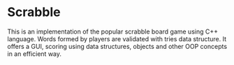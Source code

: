 # Scrabble
This is an implementation of the popular scrabble board game using C++ language. Words formed
by players are validated with tries data structure. It offers a GUI, scoring using data structures,
objects and other OOP concepts in an efficient way.
